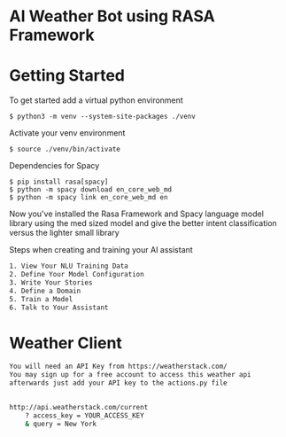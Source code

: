 # AI Weather Bot using RASA Framework 


# Getting Started
To get started add a virtual python environment

```$ python3 -m venv --system-site-packages ./venv```

Activate your venv environment
 
```$ source ./venv/bin/activate```

Dependencies for Spacy 

``` 
$ pip install rasa[spacy]
$ python -m spacy download en_core_web_md
$ python -m spacy link en_core_web_md en
```

Now you've installed the Rasa Framework and Spacy language 
model library using the med sized model and give the better 
intent classification versus the lighter small library 

Steps when creating and training your AI assistant 
```bash
1. View Your NLU Training Data
2. Define Your Model Configuration
3. Write Your Stories
4. Define a Domain
5. Train a Model
6. Talk to Your Assistant
```

# Weather Client 
```bash
You will need an API Key from https://weatherstack.com/
You may sign up for a free account to access this weather api 
afterwards just add your API key to the actions.py file

 
http://api.weatherstack.com/current
    ? access_key = YOUR_ACCESS_KEY
    & query = New York
```